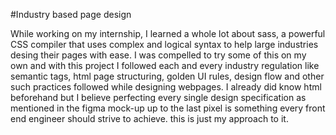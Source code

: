#Industry based page design

While working on my internship, I learned a whole lot about sass, a powerful CSS compiler that uses complex and logical syntax to help large industries desing their pages with ease. I was compelled to try some of this on my own and with this project I followed each and every industry regulation like semantic tags, html page structuring, golden UI rules, design flow and other such practices followed while designing webpages. 
I already did know html beforehand but I believe perfecting every single design specification as mentioned in the figma mock-up up to the last pixel is something every front end engineer should strive to achieve. this is just my approach to it. 